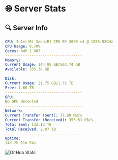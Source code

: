 # 🌐 Server Stats
## 🔍 Server Info
```yaml
CPU: Intel(R) Xeon(R) CPU E5-2699 v4 @ 1288.58GHz
CPU Usage: 0.70%
Cores: 44P | 88T
-----------------------------------
Memory:
Current Usage: 144.99 GB/503.74 GB
Available: 355.38 GB
-----------------------------------
Disk:
Current Usage: 21.75 GB/1.71 TB
Free: 1.60 TB
-----------------------------------
GPU:
No GPU detected
-----------------------------------
Network:
Current Transfer (Sent): 37.80 MB/s
Current Transfer (Received): 355.51 KB/s
Total Sent: 132.13 TB
Total Received: 2.07 TB
-----------------------------------
Uptime:
14d 2h 51m 54s
```
![GitHub Stats](https://img.shields.io/badge/Updated-2025-02-22_01:35:12-blue)